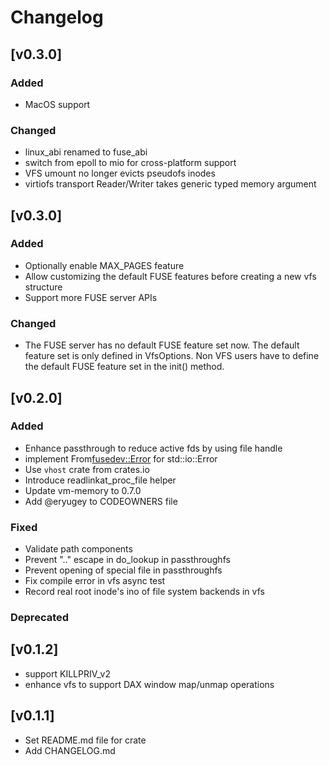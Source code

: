 # Changelog
## [v0.3.0]
### Added
- MacOS support

### Changed
- linux_abi renamed to fuse_abi
- switch from epoll to mio for cross-platform support
- VFS umount no longer evicts pseudofs inodes
- virtiofs transport Reader/Writer takes generic typed memory argument

## [v0.3.0]
### Added
- Optionally enable MAX_PAGES feature
- Allow customizing the default FUSE features before creating a new vfs structure
- Support more FUSE server APIs

### Changed
- The FUSE server has no default FUSE feature set now. The default feature set is only
  defined in VfsOptions. Non VFS users have to define the default FUSE feature set in
  the init() method.

## [v0.2.0]
### Added
- Enhance passthrough to reduce active fds by using file handle
- implement From<fusedev::Error> for std::io::Error
- Use `vhost` crate from crates.io
- Introduce readlinkat_proc_file helper
- Update vm-memory to 0.7.0
- Add @eryugey to CODEOWNERS file

### Fixed
- Validate path components
- Prevent ".." escape in do_lookup in passthroughfs
- Prevent opening of special file in passthroughfs
- Fix compile error in vfs async test
- Record real root inode's ino of file system backends in vfs

### Deprecated 

## [v0.1.2]
- support KILLPRIV_v2
- enhance vfs to support DAX window map/unmap operations

## [v0.1.1]
- Set README.md file for crate
- Add CHANGELOG.md
